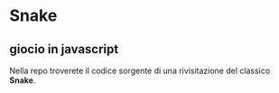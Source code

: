 # Snake
## giocio in javascript

Nella repo troverete il codice sorgente di una rivisitazione del classico **Snake**. 